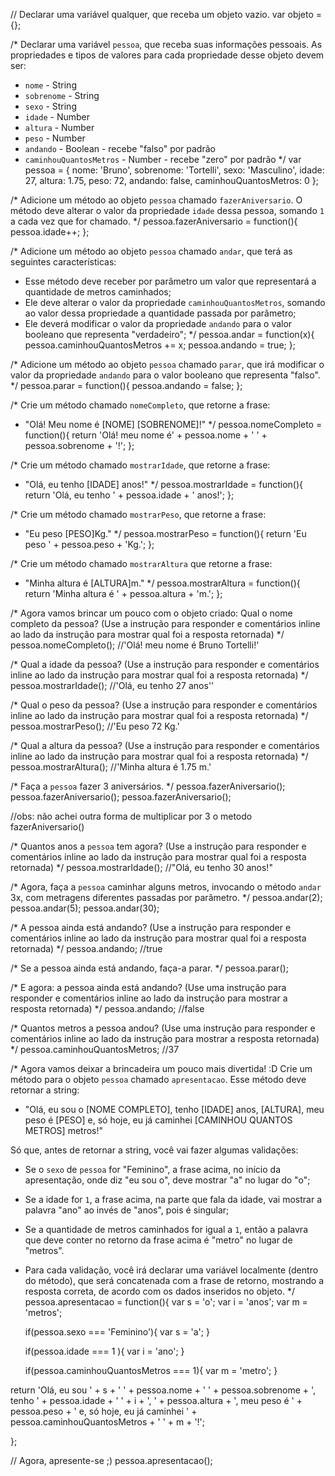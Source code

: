 // Declarar uma variável qualquer, que receba um objeto vazio.
var objeto = {};

/*
Declarar uma variável `pessoa`, que receba suas informações pessoais.
As propriedades e tipos de valores para cada propriedade desse objeto devem ser:
- `nome` - String
- `sobrenome` - String
- `sexo` - String
- `idade` - Number
- `altura` - Number
- `peso` - Number
- `andando` - Boolean - recebe "falso" por padrão
- `caminhouQuantosMetros` - Number - recebe "zero" por padrão
*/
var pessoa = {
              nome: 'Bruno', 
              sobrenome: 'Tortelli', 
              sexo: 'Masculino', 
              idade: 27, 
              altura: 1.75, 
              peso: 72, 
              andando: false, 
              caminhouQuantosMetros: 0 
};

/*
Adicione um método ao objeto `pessoa` chamado `fazerAniversario`. O método deve
alterar o valor da propriedade `idade` dessa pessoa, somando `1` a cada vez que
for chamado.
*/
pessoa.fazerAniversario = function(){
  pessoa.idade++;
};

/*
Adicione um método ao objeto `pessoa` chamado `andar`, que terá as seguintes
características:
- Esse método deve receber por parâmetro um valor que representará a quantidade
de metros caminhados;
- Ele deve alterar o valor da propriedade `caminhouQuantosMetros`, somando ao
valor dessa propriedade a quantidade passada por parâmetro;
- Ele deverá modificar o valor da propriedade `andando` para o valor
booleano que representa "verdadeiro";
*/
pessoa.andar = function(x){
    pessoa.caminhouQuantosMetros += x;
    pessoa.andando = true;
};

/*
Adicione um método ao objeto `pessoa` chamado `parar`, que irá modificar o valor
da propriedade `andando` para o valor booleano que representa "falso".
*/
pessoa.parar = function(){
    pessoa.andando = false;
};

/*
Crie um método chamado `nomeCompleto`, que retorne a frase:
- "Olá! Meu nome é [NOME] [SOBRENOME]!"
*/
pessoa.nomeCompleto = function(){
  return 'Olá! meu nome é' + pessoa.nome + ' ' + pessoa.sobrenome + '!';
};

/*
Crie um método chamado `mostrarIdade`, que retorne a frase:
- "Olá, eu tenho [IDADE] anos!"
*/
pessoa.mostrarIdade = function(){
  return 'Olá, eu tenho ' + pessoa.idade + ' anos!';
};

/*
Crie um método chamado `mostrarPeso`, que retorne a frase:
- "Eu peso [PESO]Kg."
*/
pessoa.mostrarPeso = function(){
  return 'Eu peso ' + pessoa.peso + 'Kg.';
};

/*
Crie um método chamado `mostrarAltura` que retorne a frase:
- "Minha altura é [ALTURA]m."
*/
pessoa.mostrarAltura = function(){
  return 'Minha altura é ' + pessoa.altura + 'm.';
};

/*
Agora vamos brincar um pouco com o objeto criado:
Qual o nome completo da pessoa? (Use a instrução para responder e comentários
inline ao lado da instrução para mostrar qual foi a resposta retornada)
*/
pessoa.nomeCompleto(); //'Olá! meu nome é Bruno Tortelli!'

/*
Qual a idade da pessoa? (Use a instrução para responder e comentários
inline ao lado da instrução para mostrar qual foi a resposta retornada)
*/
pessoa.mostrarIdade(); //'Olá, eu tenho 27 anos''

/*
Qual o peso da pessoa? (Use a instrução para responder e comentários
inline ao lado da instrução para mostrar qual foi a resposta retornada)
*/
pessoa.mostrarPeso(); //'Eu peso 72 Kg.'

/*
Qual a altura da pessoa? (Use a instrução para responder e comentários
inline ao lado da instrução para mostrar qual foi a resposta retornada)
*/
pessoa.mostrarAltura(); //'Minha altura é 1.75 m.'

/*
Faça a `pessoa` fazer 3 aniversários.
*/
pessoa.fazerAniversario();
pessoa.fazerAniversario();
pessoa.fazerAniversario();

//obs: não achei outra forma de multiplicar por 3 o metodo fazerAniversario()

/*
Quantos anos a `pessoa` tem agora? (Use a instrução para responder e
comentários inline ao lado da instrução para mostrar qual foi a resposta
retornada)
*/
pessoa.mostrarIdade(); //"Olá, eu tenho 30 anos!"

/*
Agora, faça a `pessoa` caminhar alguns metros, invocando o método `andar` 3x,
com metragens diferentes passadas por parâmetro.
*/
pessoa.andar(2);
pessoa.andar(5);
pessoa.andar(30);

/*
A pessoa ainda está andando? (Use a instrução para responder e comentários
inline ao lado da instrução para mostrar qual foi a resposta retornada)
*/
pessoa.andando; //true

/*
Se a pessoa ainda está andando, faça-a parar.
*/
pessoa.parar();

/*
E agora: a pessoa ainda está andando? (Use uma instrução para responder e
comentários inline ao lado da instrução para mostrar a resposta retornada)
*/
pessoa.andando; //false

/*
Quantos metros a pessoa andou? (Use uma instrução para responder e comentários
inline ao lado da instrução para mostrar a resposta retornada)
*/
pessoa.caminhouQuantosMetros; //37

/*
Agora vamos deixar a brincadeira um pouco mais divertida! :D
Crie um método para o objeto `pessoa` chamado `apresentacao`. Esse método deve
retornar a string:
- "Olá, eu sou o [NOME COMPLETO], tenho [IDADE] anos, [ALTURA], meu peso é [PESO] e, só hoje, eu já caminhei [CAMINHOU QUANTOS METROS] metros!"

Só que, antes de retornar a string, você vai fazer algumas validações:
- Se o `sexo` de `pessoa` for "Feminino", a frase acima, no início da
apresentação, onde diz "eu sou o", deve mostrar "a" no lugar do "o";
- Se a idade for `1`, a frase acima, na parte que fala da idade, vai mostrar a
palavra "ano" ao invés de "anos", pois é singular;
- Se a quantidade de metros caminhados for igual a `1`, então a palavra que
deve conter no retorno da frase acima é "metro" no lugar de "metros".
- Para cada validação, você irá declarar uma variável localmente (dentro do
método), que será concatenada com a frase de retorno, mostrando a resposta
correta, de acordo com os dados inseridos no objeto.
*/
pessoa.apresentacao = function(){
  var s = 'o';
  var i = 'anos';
  var m = 'metros';

  if(pessoa.sexo === 'Feminino'){
    var s = 'a';
  }

  if(pessoa.idade === 1 ){
    var i = 'ano';
  }

  if(pessoa.caminhouQuantosMetros === 1){
    var m = 'metro';
  }
  
return 'Olá, eu sou ' + s + ' ' + pessoa.nome + ' ' + pessoa.sobrenome + ', tenho ' + pessoa.idade + ' ' + i + ', ' + pessoa.altura + ', meu peso é ' + pessoa.peso + ' e, só hoje, eu já caminhei ' + pessoa.caminhouQuantosMetros + ' ' + m + '!';

};

// Agora, apresente-se ;)
pessoa.apresentacao();
